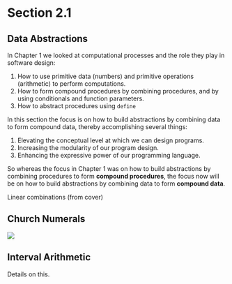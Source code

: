 Section 2.1
=========== 

Data Abstractions
----------------- 

In Chapter 1 we looked at computational processes and the role they play in software design:

<ol>
 <li>How to use primitive data (numbers) and primitive operations (arithmetic) to perform computations.</li>
 <li>How to form compound procedures by combining procedures, and by using conditionals and function parameters.</li>
 <li>How to abstract procedures using <code>define</code></li>
</ol>

In this section the focus is on how to build abstractions by combining data to form compound data, thereby accomplishing several things:

<ol>
 <li>Elevating the conceptual level at which we can design programs.</li>
 <li>Increasing the modularity of our program design.</li>
 <li>Enhancing the expressive power of our programming language.</li>
</ol>

So whereas the focus in Chapter 1 was on how to build abstractions by combining procedures to form **compound procedures**, the focus now will be on how to build abstractions by combining data to form **compound data**.

Linear combinations (from cover)

Church Numerals
--------------- 

[![](http://farm7.static.flickr.com/6092/6235068644_6f4f76bba8.jpg)](http://farm7.static.flickr.com/6092/6235068644_6f4f76bba8.jpg)

Interval Arithmetic
------------------- 

Details on this.